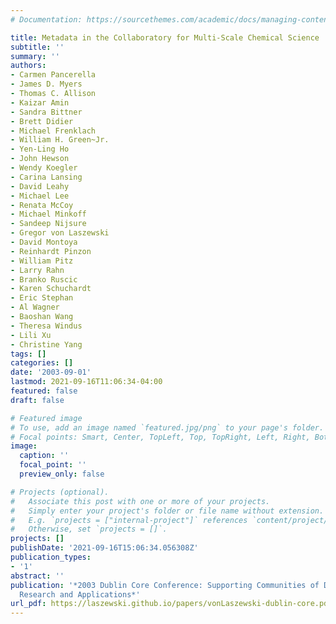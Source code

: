 ```yaml
---
# Documentation: https://sourcethemes.com/academic/docs/managing-content/

title: Metadata in the Collaboratory for Multi-Scale Chemical Science
subtitle: ''
summary: ''
authors:
- Carmen Pancerella
- James D. Myers
- Thomas C. Allison
- Kaizar Amin
- Sandra Bittner
- Brett Didier
- Michael Frenklach
- William H. Green~Jr.
- Yen-Ling Ho
- John Hewson
- Wendy Koegler
- Carina Lansing
- David Leahy
- Michael Lee
- Renata McCoy
- Michael Minkoff
- Sandeep Nijsure
- Gregor von Laszewski
- David Montoya
- Reinhardt Pinzon
- William Pitz
- Larry Rahn
- Branko Ruscic
- Karen Schuchardt
- Eric Stephan
- Al Wagner
- Baoshan Wang
- Theresa Windus
- Lili Xu
- Christine Yang
tags: []
categories: []
date: '2003-09-01'
lastmod: 2021-09-16T11:06:34-04:00
featured: false
draft: false

# Featured image
# To use, add an image named `featured.jpg/png` to your page's folder.
# Focal points: Smart, Center, TopLeft, Top, TopRight, Left, Right, BottomLeft, Bottom, BottomRight.
image:
  caption: ''
  focal_point: ''
  preview_only: false

# Projects (optional).
#   Associate this post with one or more of your projects.
#   Simply enter your project's folder or file name without extension.
#   E.g. `projects = ["internal-project"]` references `content/project/deep-learning/index.md`.
#   Otherwise, set `projects = []`.
projects: []
publishDate: '2021-09-16T15:06:34.056308Z'
publication_types:
- '1'
abstract: ''
publication: '*2003 Dublin Core Conference: Supporting Communities of Discourse, Practice-Metadata
  Research and Applications*'
url_pdf: https://laszewski.github.io/papers/vonLaszewski-dublin-core.pdf
---
```

